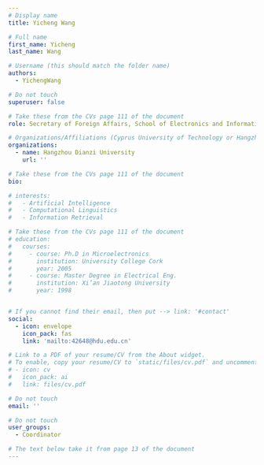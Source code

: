 ```yaml
---
# Display name
title: Yicheng Wang

# Full name
first_name: Yicheng
last_name: Wang

# Username (this should match the folder name)
authors:
  - YichengWang

# Do not touch
superuser: false

# Take these from the CVs page 111 of the document
role: Secretary of Foreign Affairs, School of Electronics and Information Engineering, Hangzhou Dianzi University 

# Organizations/Affiliations (Cyprus University of Technology or Hangzhou Dianzi University )
organizations:
  - name: Hangzhou Dianzi University
    url: ''

# Take these from the CVs page 111 of the document
bio: 

# interests:
#   - Artificial Intelligence
#   - Computational Linguistics
#   - Information Retrieval

# Take these from the CVs page 111 of the document
# education:
#   courses:
#     - course: Ph.D in Microelectronics
#       institution: University College Cork
#       year: 2005
#     - course: Master Degree in Electrical Eng.
#       institution: Xi’an Jiaotong University
#       year: 1998


# If you cannot find their email, then put --> link: '#contact'
social:
  - icon: envelope
    icon_pack: fas
    link: 'mailto:42648@hdu.edu.cn'

# Link to a PDF of your resume/CV from the About widget.
# To enable, copy your resume/CV to `static/files/cv.pdf` and uncomment the lines below.
# - icon: cv
#   icon_pack: ai
#   link: files/cv.pdf

# Do not touch
email: ''

# Do not touch
user_groups:
  - Coordinator

# The text below take it from page 13 of the document
---
```



